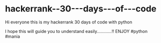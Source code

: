 # hackerrank--30---days---of---code
Hi everyone this is my hackerrank 30 days of code with python 

I hope this will guide you to understand easily............!! ENJOY #python #mania 
